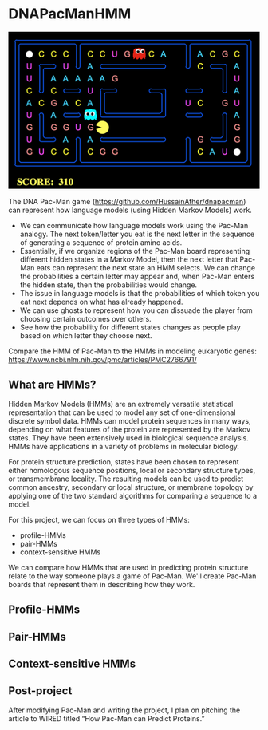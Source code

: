 # DNAPacManHMM

![DNA Pac-Man board](img/dnapacmanboard.png)

The DNA Pac-Man game (https://github.com/HussainAther/dnapacman) can represent how language models (using Hidden Markov Models) work.
+ We can communicate how language models work using the Pac-Man analogy. The next token/letter you eat is the next letter in the sequence of generating a sequence of protein amino acids. 
+ Essentially, if we organize regions of the Pac-Man board representing different hidden states in a Markov Model, then the next letter that Pac-Man eats can represent the next state an HMM selects. We can change the probabilities a certain letter may appear and, when Pac-Man enters the hidden state, then the probabilities would change. 
+ The issue in language models is that the probabilities of which token you eat next depends on what has already happened. 
+ We can use ghosts to represent how you can dissuade the player from choosing certain outcomes over others.
+ See how the probability for different states changes as people play based on which letter they choose next. 

Compare the HMM of Pac-Man to the HMMs in modeling eukaryotic genes: https://www.ncbi.nlm.nih.gov/pmc/articles/PMC2766791/

## What are HMMs?

Hidden Markov Models (HMMs) are an extremely versatile statistical representation that can be used to model any set of one-dimensional discrete symbol data. HMMs can model protein sequences in many ways, depending on what features of the protein are represented by the Markov states. They have been extensively used in biological sequence analysis. HMMs have applications in a variety of problems in molecular biology. 

For protein structure prediction, states have been chosen to represent either homologous sequence positions, local or secondary structure types, or transmembrane locality. The resulting models can be used to predict common ancestry, secondary or local structure, or membrane topology by applying one of the two standard algorithms for comparing a sequence to a model. 

For this project, we can focus on three types of HMMs: 
* profile-HMMs
* pair-HMMs
* context-sensitive HMMs

We can compare how HMMs that are used in predicting protein structure relate to the way someone plays a game of Pac-Man. We'll create Pac-Man boards that represent them in describing how they work. 

## Profile-HMMs



## Pair-HMMs

## Context-sensitive HMMs

## Post-project

After modifying Pac-Man and writing the project, I plan on pitching the article to WIRED titled “How Pac-Man can Predict Proteins.” 
